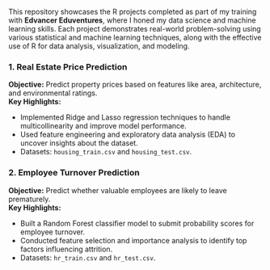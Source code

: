 This repository showcases the R projects completed as part of my training with **Edvancer Eduventures**, where I honed my data science and machine learning skills. Each project demonstrates real-world problem-solving using various statistical and machine learning techniques, along with the effective use of R for data analysis, visualization, and modeling.  


### **1. Real Estate Price Prediction**  
**Objective:** Predict property prices based on features like area, architecture, and environmental ratings.  
**Key Highlights:**  
- Implemented Ridge and Lasso regression techniques to handle multicollinearity and improve model performance.  
- Used feature engineering and exploratory data analysis (EDA) to uncover insights about the dataset.  
- Datasets: `housing_train.csv` and `housing_test.csv`.  


### **2. Employee Turnover Prediction**  
**Objective:** Predict whether valuable employees are likely to leave prematurely.  
**Key Highlights:**  
- Built a Random Forest classifier model to submit probability scores for employee turnover.  
- Conducted feature selection and importance analysis to identify top factors influencing attrition.  
- Datasets: `hr_train.csv` and `hr_test.csv`.  

